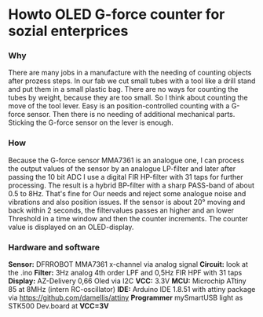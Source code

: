 # Howto OLED G-force counter for sozial enterprices
### Why
There are many jobs in a manufacture with the needing of counting objects after prozess steps.
In our fab we cut small tubes with a tool like a drill stand and put them in a small plastic bag.
There are no ways for counting the tubes by weight, because they are too small. So I think about counting the move of the tool lever. Easy is an position-controlled counting with a G-force sensor. Then there is no needing of additional mechanical parts. Sticking the G-force sensor on the lever is enough.
### How
Because the G-force sensor MMA7361 is an analogue one, I can process the output values of the sensor by an analogue LP-filter and later after passing the 10 bit ADC I use a digital FIR HP-filter with 31 taps for further processing. The result is a hybrid BP-filter with a sharp PASS-band of about 0.5 to 8Hz.
That's fine for Our needs and reject some analogue noise and vibrations and also position issues. 
If the sensor is about 20° moving and back within 2 seconds, the filtervalues passes an higher and an lower Threshold in a time window and then the counter increments.
The counter value is displayed on an OLED-display. 
### Hardware and software
**Sensor:** DFRROBOT MMA7361 x-channel via analog signal
**Circuit:** look at the .ino
**Filter:** 3Hz analog 4th order LPF and 0,5Hz FIR HPF with 31 taps
**Display:** AZ-Delivery 0,66 Oled via I2C
**VCC:** 3.3V
**MCU:** Microchip ATtiny 85 at 8MHz (intern RC-oscillator)
**IDE:** Arduino IDE 1.8.51 with attiny package  via https://github.com/damellis/attiny
**Programmer** mySmartUSB light as STK500 Dev.board at **VCC=3V**

